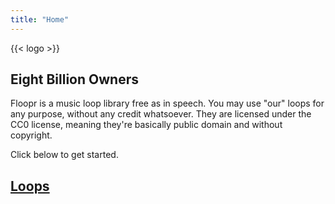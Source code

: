 ```yaml
---
title: "Home"
---
```


{{< logo >}}

## Eight Billion Owners
Floopr is a music loop library free as in speech.
You may use "our" loops for any purpose, without any credit whatsoever.
They are licensed under the CC0 license, meaning they're basically public domain and without copyright.

Click below to get started.
## [Loops](/loops)
